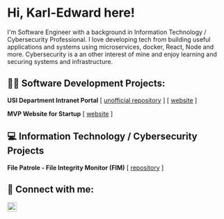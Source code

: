 # Hi, Karl-Edward here!
I'm Software Engineer with a background in Information Technology / Cybersecurity Professional. I love developing tech from building useful applications and systems using microservices, docker, React, Node and more. Cybersecurity is a an other interest of mine and enjoy learning and securing systems and infrastructure.

<!--
## Table of Contents
1. [Software Development Projects](#Software_Development)
2. [Information Technology / Cybersecurity Projects](#it_cybersecurity)
3. [Connect With Me](#connect-with-me)
-->

## <a name="Software_Development">👨‍💻 Software Development Projects:</a>

**USI Department Intranet Portal**
[ [unofficial repository](https://github.com/Karl-EdwardFPJeanMehu/usisite) ] <nbsps /> [ [website](https://usisite.netlify.app/) ]
<!--
> **Objective**:
> <p>The USI department required a centralized intranet portal to streamline information access and provide a gateway to their extensive suite of microservices-based applications and services for internal staff and partner branches.</p>
>
> **Challenges**:
> 
>  - Lack of centralized information for internal and branch users.  
>  - Need for seamless access to various applications and services.<br />
>
> **Solution**: 
>  - Designed and developed a user-friendly, responsive intranet site.  
>  - Integrated access points to other internal applications and services.  
>  - Managed deployment and ensured maintenance for consistent performance and updates.<br />
>
> **Role**
> <p>As the sole designer and developer, I took full ownership of the USI intranet site's creation. I was responsible for every stage, from initial design concepts to final deployment and ongoing maintenance of both the site and its associated microservices.</p>
>
> **Results**: 
>  - Provided a centralized hub for information and applications, streamlining internal processes.
>  - Improved accessibility for internal and branch users.<br />
>
> #### Tools & Technologies
> - Docker, Photoshop, ReactJS, NodeJS, CSS, HTML, Linux
-->

**MVP Website for Startup**
[ [website](https://clientspawner.netlify.app/) ]
<!-- 
> **Objective**:
> <p>The USI department required a centralized intranet portal to streamline information access and provide a gateway to their extensive suite of microservices-based applications and services for internal staff and partner branches.</p>
>
> **Challenges**:
> 
> - Convert the base design into a fully functional, responsive website.
> - Ensure the website is visually appealing with smooth animations.<br />
>
> **Solution**: 
>  - Implemented the provided design, ensuring responsiveness across devices.
>  - Added animations to enhance the user experience.<br />
>
> **Results**: 
> - Delivered an MVP website that was visually engaging and fully responsive for users on any device.
>
> #### Tools & Technologies
> - React, CSS, HTML, Figma
-->

## <a name="it_cybersecurity">💻 Information Technology / Cybersecurity Projects</a>

**File Patrole - File Integrity Monitor (FIM)** 
[ [repository](https://github.com/Karl-EdwardFPJeanMehu/file_patrole) ]
  <!-- - [ESXI Rasberry Pi Installation](https://github.com/Karl-EdwardFPJeanMehu/) -->

<!-- <h2>📺 Popular YouTube Videos</h2> -->
<!---->
<!-- - [How to get into Cybersecurity Starting From Zero](https://www.youtube.com/watch?v=a83ASGn_V_s) -->
<!-- - [A Day in the Life of a Cybersecurity Anayst](https://www.youtube.com/watch?v=uHy3oM7NnoU) -->
<!-- - [How to Create a KeyLogger (C#)](https://www.youtube.com/watch?v=N-L9hklSlNk) -->
<!-- - [Ransomware Demonstration (C#)](https://www.youtube.com/watch?v=OfvdQeh79s0) -->
<!-- - [Is WGU Legit?](https://www.youtube.com/watch?v=E2MwRWxDBkA) -->

<h2> 🤳 Connect with me:</h2>

<!--[<img align="left" alt="JoshMadakor | YouTube" width="22px" src="https://cdn.jsdelivr.net/npm/simple-icons@v3/icons/youtube.svg" />][youtube]-->
<!--[<img align="left" alt="karledwardjeanmehu | Twitter" width="22px" src="https://cdn.jsdelivr.net/npm/simple-icons@v3/icons/twitter.svg" />][twitter]-->

[<img align="left" alt="karledwardjeanmehu | LinkedIn" width="22px" src="https://cdn.jsdelivr.net/npm/simple-icons@v3/icons/linkedin.svg" />][linkedin]

<!-- [<img align="left" alt="karledwardjeanmehu | Instagram" width="22px" src="https://cdn.jsdelivr.net/npm/simple-icons@v3/icons/instagram.svg" />][instagram] -->

<!-- [twitter]: https://twitter.com/karledwardjeanmehu -->
<!-- [instagram]: https://www.instagram.com/joshmadakor/ -->

[linkedin]: https://linkedin.com/in/karledwardjeanmehu

<!--
**karledwardjeanmehu/karledwardjeanmehu** is a ✨ _special_ ✨ repository because its `README.md` (this file) appears on your GitHub profile.

Here are some ideas to get you started:

- 🔭 I’m currently working on ...
- 🌱 I’m currently learning ...
- 👯 I’m looking to collaborate on ...
- 🤔 I’m looking for help with ...
- 💬 Ask me about ...
- 📫 How to reach me: ...
- ⚡ Fun fact: ...
-->
